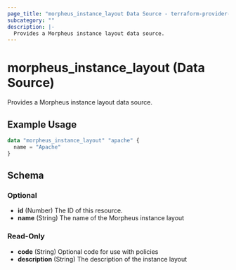 ```yaml
---
page_title: "morpheus_instance_layout Data Source - terraform-provider-morpheus"
subcategory: ""
description: |-
  Provides a Morpheus instance layout data source.
---
```


# morpheus_instance_layout (Data Source)

Provides a Morpheus instance layout data source.

## Example Usage

```terraform
data "morpheus_instance_layout" "apache" {
  name = "Apache"
}
```

<!-- schema generated by tfplugindocs -->
## Schema

### Optional

- **id** (Number) The ID of this resource.
- **name** (String) The name of the Morpheus instance layout

### Read-Only

- **code** (String) Optional code for use with policies
- **description** (String) The description of the instance layout